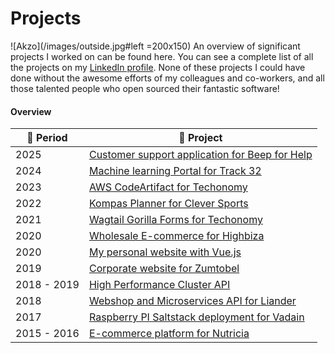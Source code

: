 # Projects

![Akzo](/images/outside.jpg#left =200x150) An overview of significant projects I worked on can be found here. You can see a complete list of all the projects on my [LinkedIn profile](https://www.linkedin.com/in/maerteijn/). None of these projects I could have done without the awesome efforts of my colleagues and co-workers, and all those talented people who open sourced their fantastic software!

#### Overview

| :calendar: Period  | :file_folder: Project                                                                                        |
| ------------------ | -------------------------------------------------------------------------------------------------------------|
| 2025               | [Customer support application for Beep for Help](/en/projects/customer-support-web-application-for-beep-for-help)
| 2024               | [Machine learning Portal for Track 32](/en/projects/machine-learning-portal-for-track32)                    |
| 2023               | [AWS CodeArtifact for Techonomy](/en/projects/aws-codeartifact-for-techonomy)                                |
| 2022               | [Kompas Planner for Clever Sports](/en/projects/kompas-planner-for-clever-sports)                            |
| 2021               | [Wagtail Gorilla Forms for Techonomy](/en/projects/wagtail-gorilla-forms-for-techonomy)                      |
| 2020               | [Wholesale E-commerce for Highbiza](/en/projects/wholesale-ecommerce-for-highbiza)                           |
| 2020               | [My personal website with Vue.js](/en/projects/my-personal-website-with-vue)                                 |
| 2019               | [Corporate website for Zumtobel](/en/projects/corporate-website-for-zumtobel)                                |
| 2018 - 2019        | [High Performance Cluster API](/en/projects/high-performance-cluster-api)                                    |
| 2018               | [Webshop and Microservices API for Liander](/en/projects/webshop-and-microservices-api-for-liander)          |
| 2017               | [Raspberry PI Saltstack deployment for Vadain](/en/projects/rpi-saltstack-deployment-for-vadain)             |
| 2015 - 2016        | [E-commerce platform for Nutricia](/en/projects/e-commerce-platform-for-nutricia)                            |
